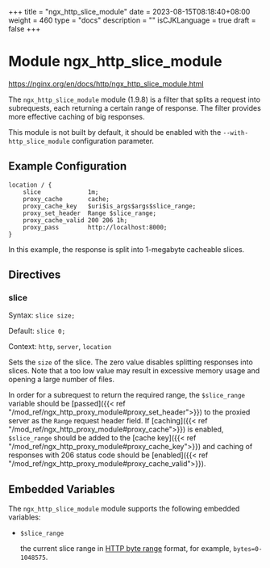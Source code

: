 +++
title = "ngx_http_slice_module"
date = 2023-08-15T08:18:40+08:00
weight = 460
type = "docs"
description = ""
isCJKLanguage = true
draft = false
+++

# Module ngx_http_slice_module

https://nginx.org/en/docs/http/ngx_http_slice_module.html



The `ngx_http_slice_module` module (1.9.8) is a filter that splits a request into subrequests, each returning a certain range of response. The filter provides more effective caching of big responses.

This module is not built by default, it should be enabled with the `--with-http_slice_module` configuration parameter.



## Example Configuration



```
location / {
    slice             1m;
    proxy_cache       cache;
    proxy_cache_key   $uri$is_args$args$slice_range;
    proxy_set_header  Range $slice_range;
    proxy_cache_valid 200 206 1h;
    proxy_pass        http://localhost:8000;
}
```

In this example, the response is split into 1-megabyte cacheable slices.



## Directives



### slice

  Syntax:  `slice size;`

  Default: `slice 0;`

  Context: `http`, `server`, `location`


Sets the `size` of the slice. The zero value disables splitting responses into slices. Note that a too low value may result in excessive memory usage and opening a large number of files.

In order for a subrequest to return the required range, the `$slice_range` variable should be [passed]({{< ref "/mod_ref/ngx_http_proxy_module#proxy_set_header">}}) to the proxied server as the `Range` request header field. If [caching]({{< ref "/mod_ref/ngx_http_proxy_module#proxy_cache">}}) is enabled, `$slice_range` should be added to the [cache key]({{< ref "/mod_ref/ngx_http_proxy_module#proxy_cache_key">}}) and caching of responses with 206 status code should be [enabled]({{< ref "/mod_ref/ngx_http_proxy_module#proxy_cache_valid">}}).



## Embedded Variables

The `ngx_http_slice_module` module supports the following embedded variables:

- `$slice_range`

  the current slice range in [HTTP byte range](https://datatracker.ietf.org/doc/html/rfc7233#section-2.1) format, for example, `bytes=0-1048575`.